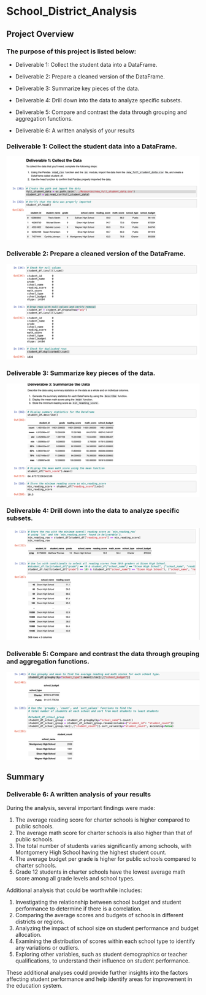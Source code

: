 # School_District_Analysis

## Project Overview

  ### The purpose of this project is listed below:
*  Deliverable 1: Collect the student data into a DataFrame.

* Deliverable 2: Prepare a cleaned version of the DataFrame.

* Deliverable 3: Summarize key pieces of the data.

* Deliverable 4: Drill down into the data to analyze specific subsets.

* Deliverable 5: Compare and contrast the data through grouping and aggregation functions.

* Deliverable 6: A written analysis of your results 

### Deliverable 1: Collect the student data into a DataFrame.

  
   ![image 1](https://github.com/Jeantherapy/School_District_Analysis/blob/main/D1.png)
  
   ### Deliverable 2: Prepare a cleaned version of the DataFrame.
   ![image 2](https://github.com/Jeantherapy/School_District_Analysis/blob/main/D2.png)

  ### Deliverable 3: Summarize key pieces of the data.
  ![image 3](https://github.com/Jeantherapy/School_District_Analysis/blob/main/D3.png)
  
  ### Deliverable 4: Drill down into the data to analyze specific subsets.
  ![image 4](https://github.com/Jeantherapy/School_District_Analysis/blob/main/D4.png)
  ### Deliverable 5: Compare and contrast the data through grouping and aggregation functions.
  ![image 5](https://github.com/Jeantherapy/School_District_Analysis/blob/main/D5.png)

## Summary
### Deliverable 6: A written analysis of your results 
During the analysis, several important findings were made:

1. The average reading score for charter schools is higher compared to public schools.
2. The average math score for charter schools is also higher than that of public schools.
3. The total number of students varies significantly among schools, with Montgomery High School having the highest student count.
4. The average budget per grade is higher for public schools compared to charter schools.
5. Grade 12 students in charter schools have the lowest average math score among all grade levels and school types.

Additional analysis that could be worthwhile includes:

1. Investigating the relationship between school budget and student performance to determine if there is a correlation.
2. Comparing the average scores and budgets of schools in different districts or regions.
3. Analyzing the impact of school size on student performance and budget allocation.
4. Examining the distribution of scores within each school type to identify any variations or outliers.
5. Exploring other variables, such as student demographics or teacher qualifications, to understand their influence on student performance.

These additional analyses could provide further insights into the factors affecting student performance and help identify areas for improvement in the education system.

